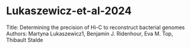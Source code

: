 # Lukaszewicz-et-al-2024
Title: Determining the precision of Hi-C to reconstruct bacterial genomes
Authors: Martyna Lukaszewicz1, Benjamin J. Ridenhour, Eva M. Top, Thibault Stalde

